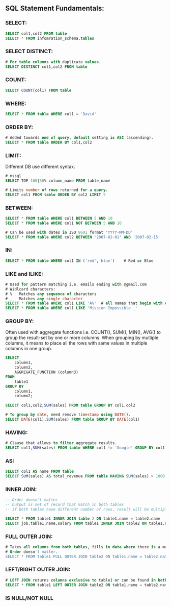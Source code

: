 ## SQL Statement Fundamentals:
### SELECT:
```sql
SELECT col1,col2 FROM table
SELECT * FROM infomration_schema.tables
```
### SELECT DISTINCT:
```sql
# For table columns with duplicate values.
SELECT DISTINCT col1,col2 FROM table
```
### COUNT:
```sql
SELECT COUNT(col1) FROM table
```
### WHERE:
```sql
SELECT * FROM table WHERE col1 = 'David'
```
### ORDER BY:
```sql
# Added towards end of query, default setting is ASC (ascending).
SELECT * FROM table ORDER BY col1,col2
```
### LIMIT:
Different DB use different syntax.
```sql
# mssql
SELECT TOP 100|50% column_name FROM table_name

# Limits number of rows returned for a query.
SELECT col1 FROM table ORDER BY col2 LIMIT 5
```
### BETWEEN:
```sql
SELECT * FROM table WHERE col1 BETWEEN 5 AND 10
SELECT * FROM table WHERE col1 NOT BETWEEN 5 AND 10

# Can be used with dates in ISO 8601 format 'YYYY-MM-DD'
SELECT * FROM table WHERE col2 BETWEEN '2007-02-01' AND '2007-02-15'
```
### IN:
```sql
SELECT * FROM table WHERE col1 IN ('red','blue')    # Red or Blue
```
### LIKE and ILIKE:
```sql
# Used for pattern matching i.e. emails ending with @gmail.com
# Widlcard characters: 
# %   Matches any sequence of characters
# _   Matches any single character
SELECT * FROM table WHERE col1 LIKE 'A%'  # all names that begin with A
SELECT * FROM table WHERE col1 LIKE 'Mission Impossible _'
```
### GROUP BY:
Often used with aggregate functions i.e. COUNT(), SUM(), MIN(), AVG() to group the result-set by one or more columns. When grouping by multiple columns, it means to place all the rows with same values in multiple columns in one group.  
```sql
SELECT
	column1,
	column2,
	AGGREGATE_FUNCTION (column3)
FROM
	table1
GROUP BY
	column1,
	column2;
  
SELECT col1,col2,SUM(sales) FROM table GROUP BY col1,col2

# To group by date, need remove timestamp using DATE().
SELECT DATE(col1),SUM(sales) FROM table GROUP BY DATE(col1)
```
### HAVING:
```sql
# Clause that allows to filter aggregate results.
SELECT col1,SUM(sales) FROM table WHERE col1 != 'Google' GROUP BY col1 HAVING SUM(sales) > 1000
```
### AS:
```sql
SELECT col1 AS name FROM table
SELECT SUM(sales) AS total_revenue FROM table HAVING SUM(sales) > 1000    # agg functions need to use original name
```
### INNER JOIN:
```sql
-- Order doesn't matter
-- Output is set of record that match in both tables
-- if both tables have different number of rows, result will be multiplication of both i.e. 3*2

SELECT * FROM table1 INNER JOIN table 2 ON table1.name = table2.name
SELECT job,table1.name,salary FROM table1 INNER JOIN table2 ON table1.name = table2.name 
```
### FULL OUTER JOIN:
```sql
# Takes all columns from both tables, fills in data where there is a match, else NULL.
# Order doesn't matter.
SELECT * FROM table1 FULL OUTER JOIN table2 ON table1.name = table2.name
```
### LEFT/RIGHT OUTER JOIN:
```sql
# LEFT JOIN returns columns exclusive to table1 or can be found in both.
SELECT * FROM table1 LEFT OUTER JOIN table2 ON table1.name = table2.name
```
### IS NULL/NOT NULL
